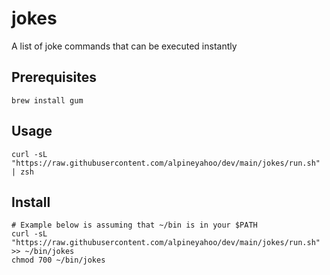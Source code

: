 # jokes
A list of joke commands that can be executed instantly

## Prerequisites
```shell
brew install gum
```

## Usage
```shell
curl -sL "https://raw.githubusercontent.com/alpineyahoo/dev/main/jokes/run.sh" | zsh
```

## Install
```shell
# Example below is assuming that ~/bin is in your $PATH
curl -sL "https://raw.githubusercontent.com/alpineyahoo/dev/main/jokes/run.sh" >> ~/bin/jokes
chmod 700 ~/bin/jokes
```
